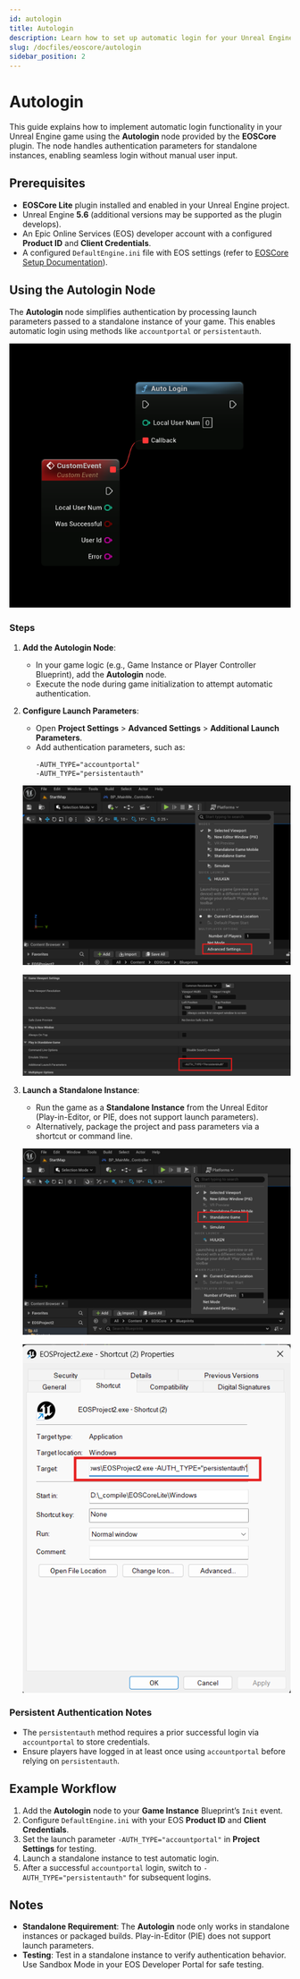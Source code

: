 ```yaml
---
id: autologin
title: Autologin
description: Learn how to set up automatic login for your Unreal Engine game using the EOSCore Autologin node.
slug: /docfiles/eoscore/autologin
sidebar_position: 2
---
```


# Autologin

This guide explains how to implement automatic login functionality in your Unreal Engine game using the **Autologin** node provided by the **EOSCore** plugin. The node handles authentication parameters for standalone instances, enabling seamless login without manual user input.

## Prerequisites
- **EOSCore Lite** plugin installed and enabled in your Unreal Engine project.
- Unreal Engine **5.6** (additional versions may be supported as the plugin develops).
- An Epic Online Services (EOS) developer account with a configured **Product ID** and **Client Credentials**.
- A configured `DefaultEngine.ini` file with EOS settings (refer to [EOSCore Setup Documentation](https://eoscore.dev/docs)).

## Using the Autologin Node
The **Autologin** node simplifies authentication by processing launch parameters passed to a standalone instance of your game. This enables automatic login using methods like `accountportal` or `persistentauth`.

![Autologin Node](./images/auth_autologin.png)

### Steps
1. **Add the Autologin Node**:
   - In your game logic (e.g., Game Instance or Player Controller Blueprint), add the **Autologin** node.
   - Execute the node during game initialization to attempt automatic authentication.

2. **Configure Launch Parameters**:
   - Open **Project Settings** > **Advanced Settings** > **Additional Launch Parameters**.
   - Add authentication parameters, such as:
     ```
     -AUTH_TYPE="accountportal"
     -AUTH_TYPE="persistentauth"
     ```

   ![Advanced Settings](./images/autologin_1.png)

   ![Launch Parameters](./images/autologin_2.png)

3. **Launch a Standalone Instance**:
   - Run the game as a **Standalone Instance** from the Unreal Editor (Play-in-Editor, or PIE, does not support launch parameters).
   - Alternatively, package the project and pass parameters via a shortcut or command line.

   ![Standalone Instance](./images/autologin_3.png)

   ![Packaged Project Shortcut](./images/autologin_4.png)

### Persistent Authentication Notes
- The `persistentauth` method requires a prior successful login via `accountportal` to store credentials.
- Ensure players have logged in at least once using `accountportal` before relying on `persistentauth`.

## Example Workflow
1. Add the **Autologin** node to your **Game Instance** Blueprint’s `Init` event.
2. Configure `DefaultEngine.ini` with your EOS **Product ID** and **Client Credentials**.
3. Set the launch parameter `-AUTH_TYPE="accountportal"` in **Project Settings** for testing.
4. Launch a standalone instance to test automatic login.
5. After a successful `accountportal` login, switch to `-AUTH_TYPE="persistentauth"` for subsequent logins.

## Notes
- **Standalone Requirement**: The **Autologin** node only works in standalone instances or packaged builds. Play-in-Editor (PIE) does not support launch parameters.
- **Testing**: Test in a standalone instance to verify authentication behavior. Use Sandbox Mode in your EOS Developer Portal for safe testing.